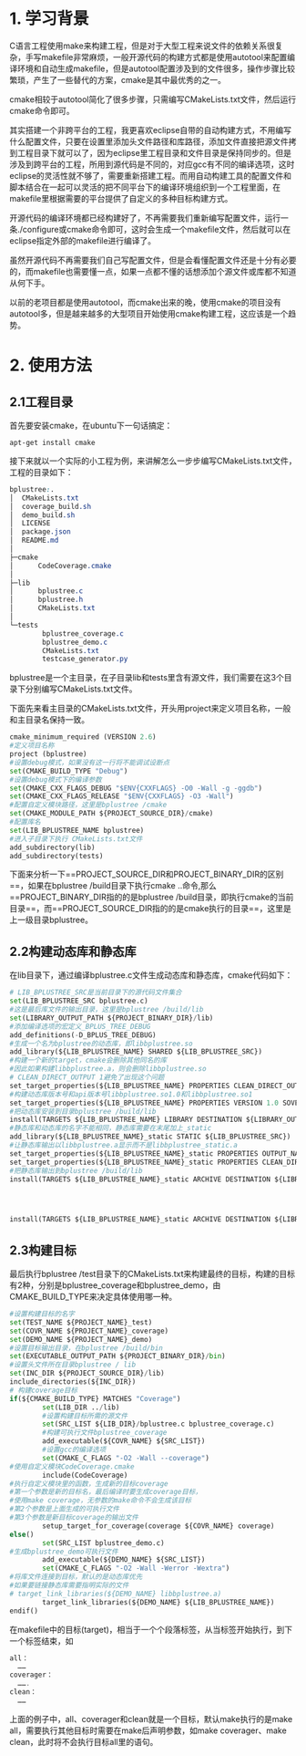 # 1. 学习背景

C语言工程使用make来构建工程，但是对于大型工程来说文件的依赖关系很复杂，手写makefile非常麻烦，一般开源代码的构建方式都是使用autotool来配置编译环境和自动生成makefile，但是autotool配置涉及到的文件很多，操作步骤比较繁琐，产生了一些替代的方案，cmake是其中最优秀的之一。

cmake相较于autotool简化了很多步骤，只需编写CMakeLists.txt文件，然后运行cmake命令即可。

其实搭建一个非跨平台的工程，我更喜欢eclipse自带的自动构建方式，不用编写什么配置文件，只要在设置里添加头文件路径和库路径，添加文件直接把源文件拷到工程目录下就可以了，因为eclipse里工程目录和文件目录是保持同步的。但是涉及到跨平台的工程，所用到源代码是不同的，对应gcc有不同的编译选项，这时eclipse的灵活性就不够了，需要重新搭建工程。而用自动构建工具的配置文件和脚本结合在一起可以灵活的把不同平台下的编译环境组织到一个工程里面，在makefile里根据需要的平台提供了自定义的多种目标构建方式。

开源代码的编译环境都已经构建好了，不再需要我们重新编写配置文件，运行一条./configure或cmake命令即可，这时会生成一个makefile文件，然后就可以在eclipse指定外部的makefile进行编译了。

虽然开源代码不再需要我们自己写配置文件，但是会看懂配置文件还是十分有必要的，而makefile也需要懂一点，如果一点都不懂的话想添加个源文件或库都不知道从何下手。

以前的老项目都是使用autotool，而cmake出来的晚，使用cmake的项目没有autotool多，但是越来越多的大型项目开始使用cmake构建工程，这应该是一个趋势。

# 2. 使用方法

## 2.1工程目录

首先要安装cmake，在ubuntu下一句话搞定：

`apt-get install cmake`

接下来就以一个实际的小工程为例，来讲解怎么一步步编写CMakeLists.txt文件，工程的目录如下：

```css
bplustree:.
│  CMakeLists.txt
│  coverage_build.sh
│  demo_build.sh
│  LICENSE
│  package.json
│  README.md
│
├─cmake
│      CodeCoverage.cmake
│
├─lib
│      bplustree.c
│      bplustree.h
│      CMakeLists.txt
│
└─tests
        bplustree_coverage.c
        bplustree_demo.c
        CMakeLists.txt
        testcase_generator.py
```

bplustree是一个主目录，在子目录lib和tests里含有源文件，我们需要在这3个目录下分别编写CMakeLists.txt文件。

下面先来看主目录的CMakeLists.txt文件，开头用project来定义项目名称，一般和主目录名保持一致。

```python
cmake_minimum_required (VERSION 2.6)
#定义项目名称
project (bplustree)
#设置debug模式，如果没有这一行将不能调试设断点
set(CMAKE_BUILD_TYPE "Debug")
#设置debug模式下的编译参数
set(CMAKE_CXX_FLAGS_DEBUG "$ENV{CXXFLAGS} -O0 -Wall -g -ggdb")
set(CMAKE_CXX_FLAGS_RELEASE "$ENV{CXXFLAGS} -O3 -Wall")
#配置自定义模块路径，这里是bplustree /cmake 
set(CMAKE_MODULE_PATH ${PROJECT_SOURCE_DIR}/cmake)
#配置库名
set(LIB_BPLUSTREE_NAME bplustree)
#进入子目录下执行 CMakeLists.txt文件
add_subdirectory(lib)
add_subdirectory(tests)
```

下面来分析一下==PROJECT_SOURCE_DIR和PROJECT_BINARY_DIR的区别==，如果在bplustree /build目录下执行cmake ..命令,那么==PROJECT_BINARY_DIR指的的是bplustree /build目录，即执行cmake的当前目录==，而==PROJECT_SOURCE_DIR指的的是cmake执行的目录==，这里是上一级目录bplustree。

## 2.2构建动态库和静态库

在lib目录下，通过编译bplustree.c文件生成动态库和静态库，cmake代码如下：

```python
# LIB_BPLUSTREE_SRC是当前目录下的源代码文件集合
set(LIB_BPLUSTREE_SRC bplustree.c)
#这是最后库文件的输出目录，这里是bplustree /build/lib
set(LIBRARY_OUTPUT_PATH ${PROJECT_BINARY_DIR}/lib)
#添加编译选项的宏定义_BPLUS_TREE_DEBUG
add_definitions(-D_BPLUS_TREE_DEBUG)
#生成一个名为bplustree的动态库，即libbplustree.so
add_library(${LIB_BPLUSTREE_NAME} SHARED ${LIB_BPLUSTREE_SRC})
#构建一个新的target，cmake会删除其他同名的库
#因此如果构建libbplustree.a，则会删除libbplustree.so
# CLEAN_DIRECT_OUTPUT 1避免了出现这个问题
set_target_properties(${LIB_BPLUSTREE_NAME} PROPERTIES CLEAN_DIRECT_OUTPUT 1)
#构建动态库版本号和api版本号libbplustree.so1.0和libbplustree.so1
set_target_properties(${LIB_BPLUSTREE_NAME} PROPERTIES VERSION 1.0 SOVERSION 1)
#把动态库安装到目录bplustree /build/lib
install(TARGETS ${LIB_BPLUSTREE_NAME} LIBRARY DESTINATION ${LIBRARY_OUTPUT_PATH})
#静态库和动态库的名字不能相同，静态库需要在末尾加上_static
add_library(${LIB_BPLUSTREE_NAME}_static STATIC ${LIB_BPLUSTREE_SRC})
#让静态库输出以libbplustree.a显示而不是libbplustree_static.a
set_target_properties(${LIB_BPLUSTREE_NAME}_static PROPERTIES OUTPUT_NAME "${LIB_BPLUSTREE_NAME}")
set_target_properties(${LIB_BPLUSTREE_NAME}_static PROPERTIES CLEAN_DIRECT_OUTPUT 1)
#把静态库输出到bplustree /build/lib
install(TARGETS ${LIB_BPLUSTREE_NAME}_static ARCHIVE DESTINATION ${LIBRARY_OUTPUT_PATH})




install(TARGETS ${LIB_BPLUSTREE_NAME}_static ARCHIVE DESTINATION ${LIBRARY_OUTPUT_PATH})
```

## 2.3构建目标

最后执行bplustree /test目录下的CMakeLists.txt来构建最终的目标，构建的目标有2种，分别是bplustree_coverage和bplustree_demo，由CMAKE_BUILD_TYPE来决定具体使用哪一种。

```python
#设置构建目标的名字
set(TEST_NAME ${PROJECT_NAME}_test)
set(COVR_NAME ${PROJECT_NAME}_coverage)
set(DEMO_NAME ${PROJECT_NAME}_demo)
#设置目标输出目录，在bplustree /build/bin
set(EXECUTABLE_OUTPUT_PATH ${PROJECT_BINARY_DIR}/bin)
#设置头文件所在目录bplustree / lib
set(INC_DIR ${PROJECT_SOURCE_DIR}/lib)
include_directories(${INC_DIR})
# 构建coverage目标
if(${CMAKE_BUILD_TYPE} MATCHES "Coverage")
        set(LIB_DIR ../lib)
        #设置构建目标所需的源文件
        set(SRC_LIST ${LIB_DIR}/bplustree.c bplustree_coverage.c)
        #构建可执行文件bplustree_coverage        
        add_executable(${COVR_NAME} ${SRC_LIST})
        #设置gcc的编译选项
        set(CMAKE_C_FLAGS "-O2 -Wall --coverage")
#使用自定义模块CodeCoverage.cmake   
        include(CodeCoverage)
#执行自定义模块里的函数，生成新的目标coverage
#第一个参数是新的目标名，最后编译时要生成coverage目标，
#使用make coverage，无参数的make命令不会生成该目标
#第2个参数是上面生成的可执行文件
#第3个参数是新目标coverage的输出文件
        setup_target_for_coverage(coverage ${COVR_NAME} coverage)
else()
        set(SRC_LIST bplustree_demo.c)
#生成bplustree_demo可执行文件
        add_executable(${DEMO_NAME} ${SRC_LIST})
        set(CMAKE_C_FLAGS "-O2 -Wall -Werror -Wextra")
#将库文件连接到目标，默认的是动态库优先
#如果要链接静态库需要指明实际的文件
# target_link_libraries(${DEMO_NAME} libbplustree.a)
        target_link_libraries(${DEMO_NAME} ${LIB_BPLUSTREE_NAME})
endif()
```

在makefile中的目标(target)，相当于一个个段落标签，从当标签开始执行，到下一个标签结束，如

```cpp
all：
  ……
coverager：
  …….
clean：
  ……
```

上面的例子中，all、coverager和clean就是一个目标，默认make执行的是make all，需要执行其他目标时需要在make后声明参数，如make coverager、make clean，此时将不会执行目标all里的语句。